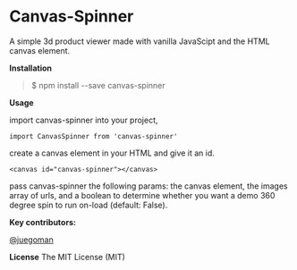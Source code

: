 # Canvas-Spinner
A simple 3d product viewer made with vanilla JavaScipt and the HTML canvas element.



**Installation**
> $ npm install --save canvas-spinner


**Usage**

import canvas-spinner into your project,

`import CanvasSpinner from 'canvas-spinner'`


create a canvas element in your HTML and give it an id.

 `<canvas id="canvas-spinner"></canvas>`


pass canvas-spinner the following params:
 the canvas element, the images array of urls, and a boolean to determine whether you want a demo 360 degree spin to run on-load (default: False).



**Key contributors:**

[@juegoman](https://github.com/juegoman)




**License**
The MIT License (MIT)